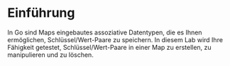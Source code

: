 # Einführung

In Go sind Maps eingebautes assoziative Datentypen, die es Ihnen ermöglichen, Schlüssel/Wert-Paare zu speichern. In diesem Lab wird Ihre Fähigkeit getestet, Schlüssel/Wert-Paare in einer Map zu erstellen, zu manipulieren und zu löschen.
